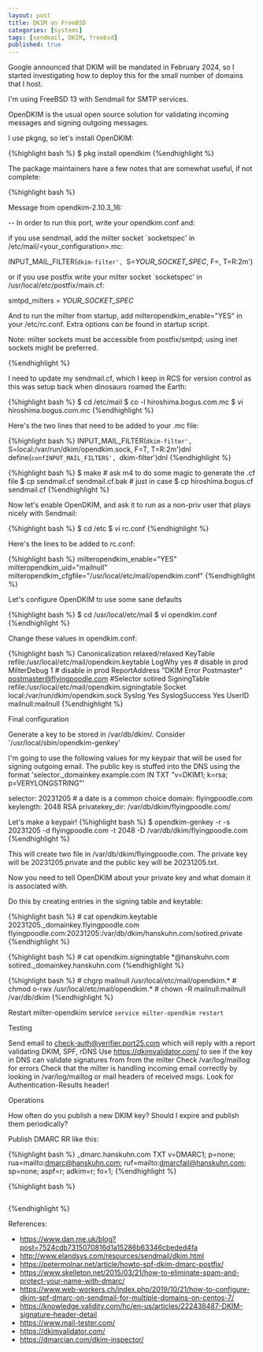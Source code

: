```yaml
---
layout: post
title: DKIM on FreeBSD
categories: [systems]
tags: [sendmail, DKIM, freebsd]
published: true
---
```


Google announced that DKIM will be mandated in February 2024, so I started
investigating how to deploy this for the small number of domains that I host.

I'm using FreeBSD 13 with Sendmail for SMTP services.

OpenDKIM is the usual open source solution for validating incoming messages
and signing outgoing messages.

I use pkgng, so let's install OpenDKIM:

{%highlight bash %}
$ pkg install opendkim
{%endhighlight %}

The package maintainers have a few notes that are somewhat useful, if
not complete:

{%highlight bash %}

Message from opendkim-2.10.3_16:

--
In order to run this port, write your opendkim.conf and:

if you use sendmail, add the milter socket `socketspec' in
/etc/mail/<your_configuration>.mc:

INPUT_MAIL_FILTER(`dkim-filter', `S=_YOUR_SOCKET_SPEC_, F=, T=R:2m')

or if you use postfix write your milter socket `socketspec' in
/usr/local/etc/postfix/main.cf:

smtpd_milters = _YOUR_SOCKET_SPEC_


And to run the milter from startup, add milteropendkim_enable="YES" in
your /etc/rc.conf.
Extra options can be found in startup script.

Note: milter sockets must be accessible from postfix/smtpd;
  using inet sockets might be preferred.

{%endhighlight %}

I need to update my sendmail.cf, which I keep in RCS for version control
as this was setup back when dinosaurs roamed the Earth:


{%highlight bash %}
$ cd /etc/mail
$ co -l hiroshima.bogus.com.mc
$ vi hiroshima.bogus.com.mc
{%endhighlight %}

Here's the two lines that need to be added to your .mc file:

{%highlight bash %}
INPUT_MAIL_FILTER(`dkim-filter', `S=local:/var/run/dkim/opendkim.sock, F=T, T=R:2m')dnl
define(`confINPUT_MAIL_FILTERS', `dkim-filter')dnl
{%endhighlight %}

{%highlight bash %}
$ make  # ask m4 to do some magic to generate the .cf file
$ cp sendmail.cf sendmail.cf.bak # just in case
$ cp hiroshima.bogus.cf sendmail.cf
{%endhighlight %}

Now let's enable OpenDKIM, and ask it to run as a non-priv user that plays
nicely with Sendmail:

{%highlight bash %}
$ cd /etc
$ vi rc.conf
{%endhighlight %}

Here's the lines to be added to rc.conf:

{%highlight bash %}
milteropendkim_enable="YES"
milteropendkim_uid="mailnull"
milteropendkim_cfgfile="/usr/local/etc/mail/opendkim.conf"
{%endhighlight %}

Let's configure OpenDKIM to use some sane defaults

{%highlight bash %}
$ cd /usr/local/etc/mail
$ vi opendkim.conf
{%endhighlight %}

Change these values in opendkim.conf:

{%highlight bash %}
Canonicalization		relaxed/relaxed
KeyTable						refile:/usr/local/etc/mail/opendkim.keytable
LogWhy							yes # disable in prod
MilterDebug					1   # disable in prod
ReportAddress				"DKIM Error Postmaster" <postmaster@flyingpoodle.com>
#Selector						sotired
SigningTable				refile:/usr/local/etc/mail/opendkim.signingtable
Socket							local:/var/run/dkim/opendkim.sock
Syslog							Yes
SyslogSuccess				Yes
UserID							mailnull:mailnull
{%endhighlight %}

Final configuration

  Generate a key to be stored in /var/db/dkim/. Consider '/usr/local/sbin/opendkim-genkey'

I'm going to use the following values for my keypair that will be used for signing outgoing
email. The public key is stuffed into the DNS using the format 'selector._domainkey.example.com IN TXT "v=DKIM1; k=rsa; p=VERYLONGSTRING"'

selector: 20231205 # a date is a common choice
domain: flyingpoodle.com
keylength: 2048 RSA 
privatekey_dir: /var/db/dkim/flyingpoodle.com/

Let's make a keypair!
{%highlight bash %}
$ opendkim-genkey -r -s 20231205 -d flyingpoodle.com -t 2048 -D /var/db/dkim/flyingpoodle.com
{%endhighlight %}

This will create two file  in /var/db/dkim/flyingpoodle.com. The private key will be 20231205.private
and the public key will be 20231205.txt.

Now you need to tell OpenDKIM about your private key and what domain it is associated with.

Do this by creating entries in the signing table and keytable:

{%highlight bash %}
    # cat opendkim.keytable
    20231205._domainkey.flyingpoodle.com flyingpoodle.com:20231205:/var/db/dkim/hanskuhn.com/sotired.private
{%endhighlight %}

{%highlight bash %}
    # cat opendkim.signingtable
    *@hanskuhn.com sotired._domainkey.hanskuhn.com
{%endhighlight %}

{%highlight bash %}
    # chgrp mailnull /usr/local/etc/mail/opendkim.*
    # chmod o-rwx /usr/local/etc/mail/opendkim.*
    # chown -R mailnull:mailnull /var/db/dkim
{%endhighlight %}

  Restart milter-opendkim service `service milter-opendkim restart`

Testing

  Send email to check-auth@verifier.port25.com which will reply with a report validating DKIM, SPF, rDNS
  Use https://dkimvalidator.com/ to see if the key in DNS can validate signatures from from the milter
  Check /var/log/maillog for errors
  Check that the milter is handling incoming email correctly by looking in /var/log/maillog or mail headers of received msgs. Look for Authentication-Results header!

Operations

  How often do you publish a new DKIM key? Should I expire and publish them periodically?
 
  Publish DMARC RR like this: 

{%highlight bash %}
_dmarc.hanskuhn.com TXT v=DMARC1; p=none; rua=mailto:dmarc@hanskuhn.com; ruf=mailto:dmarcfail@hanskuhn.com; sp=none; aspf=r; adkim=r; fo=1;
{%endhighlight %}

{%highlight bash %}
~~~~~~~~~~~~~~~~~~~~~~~~~~~~~~~~~~~
~~~~~~~~~~~~~~~~~~~~~~~~~~~~~~~~~~~
{%endhighlight %}

References:

 - https://www.dan.me.uk/blog?post=7524cdb7315070816d1a15286b63346cbeded4fa
 - http://www.elandsys.com/resources/sendmail/dkim.html
 - https://petermolnar.net/article/howto-spf-dkim-dmarc-postfix/
 - https://www.skelleton.net/2015/03/21/how-to-eliminate-spam-and-protect-your-name-with-dmarc/
 - https://www.web-workers.ch/index.php/2019/10/21/how-to-configure-dkim-spf-dmarc-on-sendmail-for-multiple-domains-on-centos-7/
 - https://knowledge.validity.com/hc/en-us/articles/222438487-DKIM-signature-header-detail
 - https://www.mail-tester.com/
 - https://dkimvalidator.com/
 - https://dmarcian.com/dkim-inspector/
 
